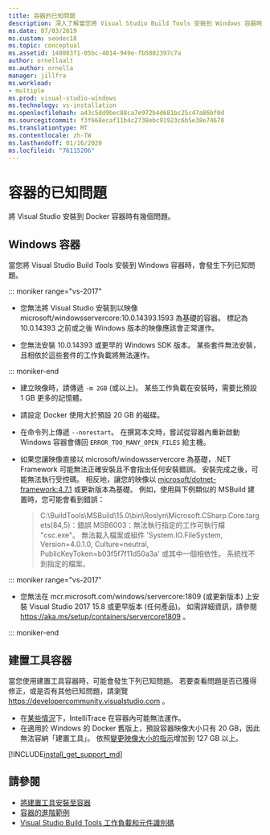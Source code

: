 ```yaml
---
title: 容器的已知問題
description: 深入了解當您將 Visual Studio Build Tools 安裝到 Windows 容器時可能發生的已知問題。
ms.date: 07/03/2019
ms.custom: seodec18
ms.topic: conceptual
ms.assetid: 140083f1-05bc-4014-949e-fb5802397c7a
author: ornellaalt
ms.author: ornella
manager: jillfra
ms.workload:
- multiple
ms.prod: visual-studio-windows
ms.technology: vs-installation
ms.openlocfilehash: a43c5dd9bec88ca7e972b4d681bc25c47a86bf0d
ms.sourcegitcommit: f3f668ecaf11b4c2738ebc91923c6b5e38e74670
ms.translationtype: MT
ms.contentlocale: zh-TW
ms.lasthandoff: 01/16/2020
ms.locfileid: "76115206"
---
```

# <a name="known-issues-for-containers"></a>容器的已知問題

將 Visual Studio 安裝到 Docker 容器時有幾個問題。

## <a name="windows-container"></a>Windows 容器

當您將 Visual Studio Build Tools 安裝到 Windows 容器時，會發生下列已知問題。

::: moniker range="vs-2017"

* 您無法將 Visual Studio 安裝到以映像 microsoft/windowsservercore:10.0.14393.1593 為基礎的容器。 標記為 10.0.14393 之前或之後 Windows 版本的映像應該會正常運作。

* 您無法安裝 10.0.14393 或更早的 Windows SDK 版本。 某些套件無法安裝，且相依於這些套件的工作負載將無法運作。

::: moniker-end

* 建立映像時，請傳遞 `-m 2GB` (或以上)。 某些工作負載在安裝時，需要比預設 1 GB 更多的記憶體。
* 請設定 Docker 使用大於預設 20 GB 的磁碟。
* 在命令列上傳遞 `--norestart`。 在撰寫本文時，嘗試從容器內重新啟動 Windows 容器會傳回 `ERROR_TOO_MANY_OPEN_FILES` 給主機。
* 如果您讓映像直接以 microsoft/windowsservercore 為基礎，.NET Framework 可能無法正確安裝且不會指出任何安裝錯誤。 安裝完成之後，可能無法執行受控碼。 相反地，讓您的映像以 [microsoft/dotnet-framework:4.7.1](https://hub.docker.com/r/microsoft/dotnet-framework) 或更新版本為基礎。 例如，使用與下例類似的 MSBuild 建置時，您可能會看到錯誤：

  > C:\BuildTools\MSBuild\15.0\bin\Roslyn\Microsoft.CSharp.Core.targets(84,5)：錯誤 MSB6003：無法執行指定的工作可執行檔 "csc.exe"。 無法載入檔案或組件 'System.IO.FileSystem, Version=4.0.1.0, Culture=neutral, PublicKeyToken=b03f5f7f11d50a3a' 或其中一個相依性。 系統找不到指定的檔案。

::: moniker range="vs-2017"

* 您無法在 mcr.microsoft.com/windows/servercore:1809 (或更新版本) 上安裝 Visual Studio 2017 15.8 或更早版本 (任何產品)。 如需詳細資訊，請參閱 https://aka.ms/setup/containers/servercore1809 。

::: moniker-end

## <a name="build-tools-container"></a>建置工具容器

當您使用建置工具容器時，可能會發生下列已知問題。 若要查看問題是否已獲得修正，或是否有其他已知問題，請瀏覽 https://developercommunity.visualstudio.com 。

* 在[某些情況](https://github.com/Microsoft/vstest/issues/940)下，IntelliTrace 在容器內可能無法運作。
* 在適用於 Windows 的 Docker 舊版上，預設容器映像大小只有 20 GB，因此無法容納「建置工具」。 依照[變更映像大小的指示](/virtualization/windowscontainers/manage-containers/container-storage#storage-limits)增加到 127 GB 以上。

[!INCLUDE[install_get_support_md](includes/install_get_support_md.md)]

## <a name="see-also"></a>請參閱

* [將建置工具安裝至容器](build-tools-container.md)
* [容器的進階範例](advanced-build-tools-container.md)
* [Visual Studio Build Tools 工作負載和元件識別碼](workload-component-id-vs-build-tools.md)
